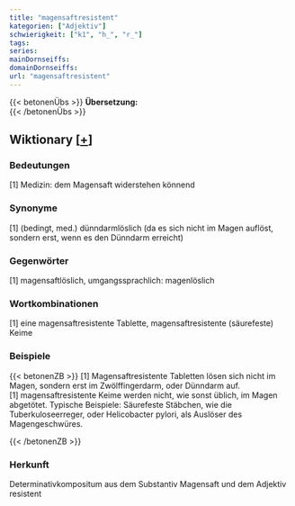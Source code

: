 ```yaml
---
title: "magensaftresistent"
kategorien: ["Adjektiv"]
schwierigkeit: ["k1", "h_", "r_"]
tags:
series:
mainDornseiffs:
domainDornseiffs:
url: "magensaftresistent"
---
```


{{< betonenÜbs >}}
**Übersetzung:**  
{{< /betonenÜbs >}}

## Wiktionary [[+](https://de.wiktionary.org/wiki/magensaftresistent)]

### Bedeutungen
[1] Medizin: dem Magensaft widerstehen könnend  

### Synonyme
[1] (bedingt, med.) dünndarmlöslich (da es sich nicht im Magen auflöst, sondern erst, wenn es den Dünndarm erreicht)  

### Gegenwörter
[1] magensaftlöslich, umgangssprachlich: magenlöslich  

### Wortkombinationen
[1] eine magensaftresistente Tablette,  magensaftresistente (säurefeste) Keime  

### Beispiele
{{< betonenZB >}}
[1] Magensaftresistente Tabletten lösen sich nicht im Magen, sondern erst im Zwölffingerdarm, oder Dünndarm auf.  
[1] magensaftresistente Keime werden nicht, wie sonst üblich, im Magen abgetötet. Typische Beispiele: Säurefeste Stäbchen, wie die Tuberkuloseerreger, oder Helicobacter pylori, als Auslöser des Magengeschwüres.  

{{< /betonenZB >}}
### Herkunft
Determinativkompositum aus dem Substantiv Magensaft und dem Adjektiv resistent  


